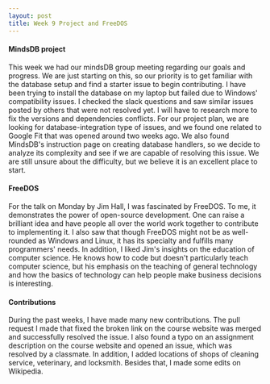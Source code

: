 ```yaml
---
layout: post
title: Week 9 Project and FreeDOS
---
```

#### MindsDB project
This week we had our mindsDB group meeting regarding our goals and progress. We are just starting on this, so our priority is to get familiar with the database setup and find a starter issue to begin contributing. I have been trying to install the database on my laptop but failed due to Windows' compatibility issues. I checked the slack questions and saw similar issues posted by others that were not resolved yet. I will have to research more to fix the versions and dependencies conflicts. For our project plan, we are looking for database-integration type of issues, and we found one related to Google Fit that was opened around two weeks ago. <!--more-->We also found MindsDB's instruction page on creating database handlers, so we decide to analyze its complexity and see if we are capable of resolving this issue. We are still unsure about the difficulty, but we believe it is an excellent place to start. 
#### FreeDOS
For the talk on Monday by Jim Hall, I was fascinated by FreeDOS. To me, it demonstrates the power of open-source development. One can raise a brilliant idea and have people all over the world work together to contribute to implementing it. I also saw that though FreeDOS might not be as well-rounded as Windows and Linux, it has its specialty and fulfills many programmers' needs. In addition, I liked Jim's insights on the education of computer science. He knows how to code but doesn't particularly teach computer science, but his emphasis on the teaching of general technology and how the basics of technology can help people make business decisions is interesting.
#### Contributions
During the past weeks, I have made many new contributions. The pull request I made that fixed the broken link on the course website was merged and successfully resolved the issue. I also found a typo on an assignment description on the course website and opened an issue, which was resolved by a classmate. In addition, I added locations of shops of cleaning service, veterinary, and locksmith. Besides that, I made some edits on Wikipedia.